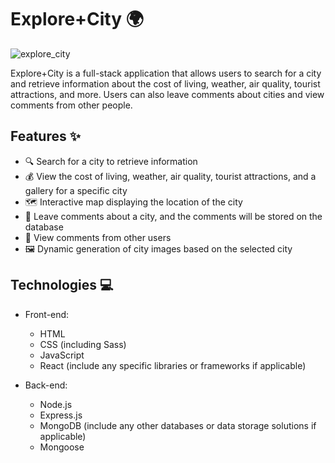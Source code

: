 # Explore+City 🌍

![explore_city](https://github.com/pichsophaneatdy/Explore_City_FrontEnd/assets/95105372/cd67adba-3058-49d1-8fe6-d51f51076f6c)


Explore+City is a full-stack application that allows users to search for a city and retrieve information about the cost of living, weather, air quality, tourist attractions, and more. Users can also leave comments about cities and view comments from other people.

## Features ✨

- 🔍 Search for a city to retrieve information
- 💰 View the cost of living, weather, air quality, tourist attractions, and a gallery for a specific city
- 🗺️ Interactive map displaying the location of the city
- 💬 Leave comments about a city, and the comments will be stored on the database
- 👀 View comments from other users
- 🖼️ Dynamic generation of city images based on the selected city

## Technologies 💻

- Front-end:
  - HTML
  - CSS (including Sass)
  - JavaScript
  - React (include any specific libraries or frameworks if applicable)

- Back-end:
  - Node.js
  - Express.js
  - MongoDB (include any other databases or data storage solutions if applicable)
  - Mongoose


